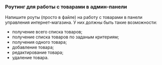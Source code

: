 ### Роутинг для работы с товарами в админ-панели

Напишите роуты (просто в файле) на работу с товарами в панели управления интернет-магазина.
У них должны быть такие возможности:
- получение всего списка товаров;
- получение списка товаров по заданым критериям;
- получения одного товара;
- добавление товара;
- редактирование товара;
- удаление товара.